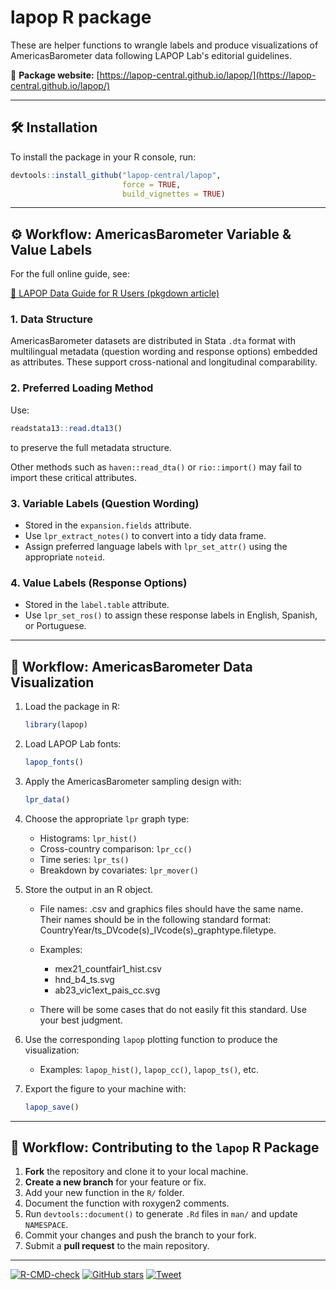 # lapop R package

These are helper functions to wrangle labels and produce visualizations of AmericasBarometer data following LAPOP Lab's editorial guidelines.

🔗 **Package website:** [https://lapop-central.github.io/lapop/](https://lapop-central.github.io/lapop/)

---

## 🛠️ Installation

To install the package in your R console, run:

```r
devtools::install_github("lapop-central/lapop", 
                         force = TRUE, 
                         build_vignettes = TRUE)
```

---

## ⚙️ Workflow: AmericasBarometer Variable & Value Labels

For the full online guide, see:

<a href="https://lapop-central.github.io/lapop/articles/lapop-r-labels.html" target="_blank">📖 LAPOP Data Guide for R Users (pkgdown article)</a>

### 1. Data Structure

AmericasBarometer datasets are distributed in Stata `.dta` format with multilingual metadata (question wording and response options) embedded as attributes. These support cross-national and longitudinal comparability.

### 2. Preferred Loading Method

Use:

```r
readstata13::read.dta13()
```

to preserve the full metadata structure.

Other methods such as `haven::read_dta()` or `rio::import()` may fail to import these critical attributes.

### 3. Variable Labels (Question Wording)

- Stored in the `expansion.fields` attribute.
- Use `lpr_extract_notes()` to convert into a tidy data frame.
- Assign preferred language labels with `lpr_set_attr()` using the appropriate `noteid`.

### 4. Value Labels (Response Options)

- Stored in the `label.table` attribute.
- Use `lpr_set_ros()` to assign these response labels in English, Spanish, or Portuguese.

---

## 🎨 Workflow: AmericasBarometer Data Visualization

1. Load the package in R:

   ```r
   library(lapop)
   ```

2. Load LAPOP Lab fonts:

   ```r
   lapop_fonts()
   ```

3. Apply the AmericasBarometer sampling design with:

   ```r
   lpr_data()
   ```

4. Choose the appropriate `lpr` graph type:
   - Histograms: `lpr_hist()`
   - Cross-country comparison: `lpr_cc()`
   - Time series: `lpr_ts()`
   - Breakdown by covariates: `lpr_mover()`

5. Store the output in an R object.
   - File names: .csv and graphics files should have the same name. Their names should be in the following standard format: CountryYear/ts_DVcode(s)_IVcode(s)_graphtype.filetype.
   - Examples:
      
      - mex21_countfair1_hist.csv
      - hnd_b4_ts.svg
      - ab23_vic1ext_pais_cc.svg
   - There will be some cases that do not easily fit this standard. Use your best judgment.

7. Use the corresponding `lapop` plotting function to produce the visualization:
   - Examples: `lapop_hist()`, `lapop_cc()`, `lapop_ts()`, etc.

8. Export the figure to your machine with:

   ```r
   lapop_save()
   ```

---

## 🤝 Workflow: Contributing to the `lapop` R Package

1. **Fork** the repository and clone it to your local machine.
2. **Create a new branch** for your feature or fix.
3. Add your new function in the `R/` folder.
4. Document the function with roxygen2 comments.
5. Run `devtools::document()` to generate `.Rd` files in `man/` and update `NAMESPACE`.
6. Commit your changes and push the branch to your fork.
7. Submit a **pull request** to the main repository.

---
<!-- badges: start -->
[![R-CMD-check](https://github.com/lapop-central/lapop-viz/actions/workflows/R-CMD-check.yaml/badge.svg)](https://github.com/lapop-central/lapop-viz/actions/workflows/R-CMD-check.yaml)
[![GitHub stars](https://img.shields.io/github/stars/lapop-central/lapop.svg?style=social&label=Star&maxAge=3600)](https://github.com/lapop-central/lapop/stargazers)
[![Tweet](https://cdn.prod.website-files.com/5e0f1144930a8bc8aace526c/65dd9eb5aaca434fac4f1ca4_shields.io.svg)](https://twitter.com/intent/tweet?url=https://github.com/lapop-central/lapop&text=Check%20out%20the%20lapop%20R%20package%20for%20working%20with%20the%20AmericasBarometer%20data!%20%23rstats%20%23lapop%20%23AmericasBarometer%20%23opensource)
<!-- badges: end -->
